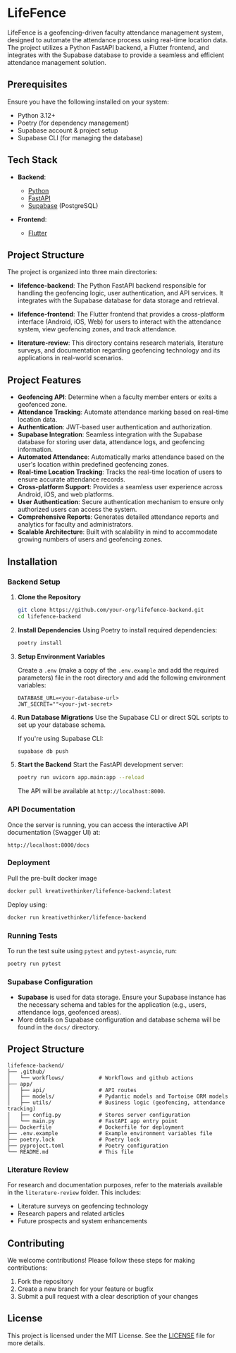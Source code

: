 # LifeFence

LifeFence is a geofencing-driven faculty attendance management system, designed to automate the attendance process using real-time location data. The project utilizes a Python FastAPI backend, a Flutter frontend, and integrates with the Supabase database to provide a seamless and efficient attendance management solution.

## Prerequisites

Ensure you have the following installed on your system:

- Python 3.12+
- Poetry (for dependency management)
- Supabase account & project setup
- Supabase CLI (for managing the database)

## Tech Stack

- **Backend**:
  - [Python](https://www.python.org/)
  - [FastAPI](https://fastapi.tiangolo.com/)
  - [Supabase](https://supabase.io/) (PostgreSQL)
- **Frontend**:

  - [Flutter](https://flutter.dev/)

## Project Structure

The project is organized into three main directories:

- **lifefence-backend**:
  The Python FastAPI backend responsible for handling the geofencing logic, user authentication, and API services. It integrates with the Supabase database for data storage and retrieval.

- **lifefence-frontend**:
  The Flutter frontend that provides a cross-platform interface (Android, iOS, Web) for users to interact with the attendance system, view geofencing zones, and track attendance.

- **literature-review**:
  This directory contains research materials, literature surveys, and documentation regarding geofencing technology and its applications in real-world scenarios.

## Project Features

- **Geofencing API**: Determine when a faculty member enters or exits a geofenced zone.
- **Attendance Tracking**: Automate attendance marking based on real-time location data.
- **Authentication**: JWT-based user authentication and authorization.
- **Supabase Integration**: Seamless integration with the Supabase database for storing user data, attendance logs, and geofencing information.
- **Automated Attendance**: Automatically marks attendance based on the user's location within predefined geofencing zones.
- **Real-time Location Tracking**: Tracks the real-time location of users to ensure accurate attendance records.
- **Cross-platform Support**: Provides a seamless user experience across Android, iOS, and web platforms.
- **User Authentication**: Secure authentication mechanism to ensure only authorized users can access the system.
- **Comprehensive Reports**: Generates detailed attendance reports and analytics for faculty and administrators.
- **Scalable Architecture**: Built with scalability in mind to accommodate growing numbers of users and geofencing zones.

## Installation

### Backend Setup

1. **Clone the Repository**

   ```bash
   git clone https://github.com/your-org/lifefence-backend.git
   cd lifefence-backend
   ```

2. **Install Dependencies**
   Using Poetry to install required dependencies:

   ```bash
   poetry install
   ```

3. **Setup Environment Variables**

   Create a `.env` (make a copy of the `.env.example` and add the required parameters) file in the root directory and add the following environment variables:

   ```env
   DATABASE_URL=<your-database-url>
   JWT_SECRET=""<your-jwt-secret>
   ```

4. **Run Database Migrations**
   Use the Supabase CLI or direct SQL scripts to set up your database schema.

   If you're using Supabase CLI:

   ```bash
   supabase db push
   ```

5. **Start the Backend**
   Start the FastAPI development server:

   ```bash
   poetry run uvicorn app.main:app --reload
   ```

   The API will be available at `http://localhost:8000`.

### API Documentation

Once the server is running, you can access the interactive API documentation (Swagger UI) at:

```
http://localhost:8000/docs
```

### Deployment

Pull the pre-built docker image

```bash
docker pull kreativethinker/lifefence-backend:latest
```

Deploy using:

```bash
docker run kreativethinker/lifefence-backend
```

### Running Tests

To run the test suite using `pytest` and `pytest-asyncio`, run:

```bash
poetry run pytest
```

### Supabase Configuration

- **Supabase** is used for data storage. Ensure your Supabase instance has the necessary schema and tables for the application (e.g., users, attendance logs, geofenced areas).
- More details on Supabase configuration and database schema will be found in the `docs/` directory.

## Project Structure

```
lifefence-backend/
├── .github/
│   └── workflows/           # Workflows and github actions
├── app/
│   ├── api/                 # API routes
│   ├── models/              # Pydantic models and Tortoise ORM models
│   ├── utils/               # Business logic (geofencing, attendance tracking)
│   ├── config.py            # Stores server configuration
│   └── main.py              # FastAPI app entry point
├── Dockerfile               # Dockerfile for deployment
├── .env.example             # Example environment variables file
├── poetry.lock              # Poetry lock
├── pyproject.toml           # Poetry configuration
└── README.md                # This file
```

### Literature Review

For research and documentation purposes, refer to the materials available in the `literature-review` folder. This includes:

- Literature surveys on geofencing technology
- Research papers and related articles
- Future prospects and system enhancements

## Contributing

We welcome contributions! Please follow these steps for making contributions:

1. Fork the repository
2. Create a new branch for your feature or bugfix
3. Submit a pull request with a clear description of your changes

## License

This project is licensed under the MIT License. See the [LICENSE](LICENSE) file for more details.
